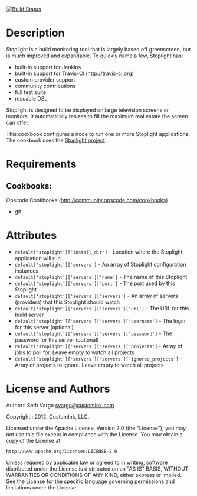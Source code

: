 [![Build Status](https://secure.travis-ci.org/customink-webops/stoplight.png?branch=master)](http://travis-ci.org/customink-webops/stoplight)

Description
===========
Stoplight is a build monitoring tool that is largely based off greenscreen, but is much improved and expandable. To quickly name a few, Stoplight has:

* built-in support for Jenkins
* built-in support for Travis-CI (http://travis-ci.org)
* custom provider support
* community contributions
* full test suite
* resuable DSL

Stoplight is designed to be displayed on large television screens or monitors. It automatically resizes to fill the maximum real estate the screen can offer.

This cookbook configures a node to run one or more Stoplight applications.  The cookbook uses the [Stoplight project](https://github.com/customink/stoplight).

Requirements
============

## Cookbooks:

Opscode Cookbooks (http://community.opscode.com/cookbooks)

* git


Attributes
==========

* `default['stoplight']['install_dir']` - Location where the Stoplight application will run
* `default['stoplight']['servers']` - An array of Stoplight configuration instances
* `default['stoplight']['servers']['name']` - The name of this Stoplight
* `default['stoplight']['servers']['port']` - The port used by this Stoplight
* `default['stoplight']['servers']['servers']` - An array of servers (providers) that this Stoplight should watch
* `default['stoplight']['servers']['servers']['url']` - The URL for this build server
* `default['stoplight']['servers']['servers']['username']` - The login for this server (optional)
* `default['stoplight']['servers']['servers']['password']` - The password for this server (optional)
* `default['stoplight']['servers']['servers']['projects']` - Array of jobs to poll for.  Leave empty to watch all projects
* `default['stoplight']['servers']['servers']['ignored_projects']` - Array of projects to ignore.  Leave empty to watch all projects


License and Authors
===================

Author:: Seth Vargo <svargo@customink.com>

Copyright:: 2012, CustomInk, LLC.

Licensed under the Apache License, Version 2.0 (the "License");
you may not use this file except in compliance with the License.
You may obtain a copy of the License at

    http://www.apache.org/licenses/LICENSE-2.0

Unless required by applicable law or agreed to in writing, software
distributed under the License is distributed on an "AS IS" BASIS,
WITHOUT WARRANTIES OR CONDITIONS OF ANY KIND, either express or implied.
See the License for the specific language governing permissions and
limitations under the License.
